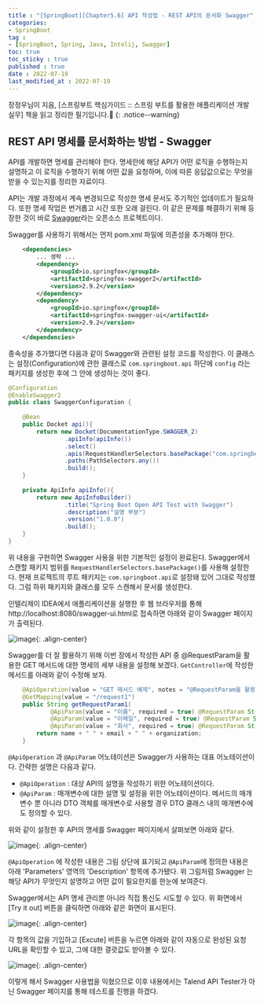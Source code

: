 ```yaml
---
title : "[SpringBoot][Chapter5.6] API 작성법 - REST API의 문서화 Swagger"
categories:
- SpringBoot
tag :
- [SpringBoot, Spring, Java, Intelij, Swagger]
toc: true
toc_sticky : true
published : true
date : 2022-07-19
last_modified_at : 2022-07-19
---
```






장정우님이 지음, [스프링부트 핵심가이드 :: 스프링 부트를 활용한 애플리케이션 개발 실무] 책을 읽고 정리한 필기입니다.📢
{: .notice--warning}



## REST API 명세를 문서화하는 방법 - Swagger

API를 개발하면 명세를 관리해야 한다. 명세란에 해당 API가 어떤 로직을 수행하는지 설명하고 이 로직을 수행하기 위해 어떤 값을 요청하며, 이에 따른 응답값으로는 무엇을 받을 수 있는지를 정리한 자료이다.

API는 개발 과정에서 계속 변경되므로 작성한 명세 문서도 주기적인 업데이트가 필요하다. 또한 명세 작업은 번거롭고 시간 또한 오래 걸린다. 이 같은 문제를 해결하기 위해 등장한 것이 바로 [Swagger]라는 오픈소스 프로젝트이다.

Swagger를 사용하기 위해서는 먼저 pom.xml 파일에 의존성을 추가해야 한다.

[Swagger]: https://swagger.io



```xml
    <dependencies>
        ... 생략 ...
        <dependency>
            <groupId>io.springfox</groupId>
            <artifactId>springfox-swagger2</artifactId>
            <version>2.9.2</version>
        </dependency>
        <dependency>
            <groupId>io.springfox</groupId>
            <artifactId>springfox-swagger-ui</artifactId>
            <version>2.9.2</version>
        </dependency>
    </dependencies>
```



종속성을 추가했다면 다음과 같이 Swagger와 관련된 설정 코드를 작성한다. 이 클래스는 설정(Configuration)에 관한 클래스로 `com.springboot.api` 하단에 `config` 라는 패키지를 생성한 후에 그 안에 생성하는 것이 좋다.



```java
@Configuration
@EnableSwagger2
public class SwaggerConfiguration {
    
    @Bean
    public Docket api(){
        return new Docket(DocumentationType.SWAGGER_2)
                .apiInfo(apiInfo())
                .select()
                .apis(RequestHandlerSelectors.basePackage("com.springboot.api"))
                .paths(PathSelectors.any())
                .build();
    }
    
    private ApiInfo apiInfo(){
        return new ApiInfoBuilder()
                .title("Spring Boot Open API Test with Swagger")
                .description("설명 부분")
                .version("1.0.0")
                .build();
    }
}
```



위 내용을 구현하면 Swagger 사용을 위한 기본적인 설정이 완료된다. Swagger에서 스캔할 패키지 범위를 `RequestHandlerSelectors.basePackage()`를 사용해 설정한다. 현재 프로젝트의 루트 패키지는 `com.springboot.api`로 설정돼 있어 그대로 작성했다. 그럼 하위 패키지와 클래스를 모두 스캔해서 문서를 생성한다.

인텔리제이 IDEA에서 애플리케이션을 실행한 후 웹 브라우저를 통해 <a herf="http://localhost:8080/swagger-ui.html" target="_blank"> http://localhost:8080/swagger-ui.html</a>로 접속하면 아래와 같이 Swagger 페이지가 출력된다.



![image](https://user-images.githubusercontent.com/13410737/179682619-d353d8c5-6960-4684-9595-87c54f530386.png){: .align-center}



Swagger를 더 잘 활용하기 위해 이번 장에서 작성한 API 중 @RequestParam을 활용한 GET 메서드에 대한 명세의 세부 내용을 설정해 보겠다. `GetController`에 작성한 메서드를 아래와 같이 수정해 보자.



```java
    @ApiOperation(value = "GET 메서드 예제", notes = "@RequestParam을 활용한 GET Method")
    @GetMapping(value = "/request1")
    public String getRequestParam1(
            @ApiParam(value = "이름", required = true) @RequestParam String name,
            @ApiParam(value = "이메일", required = true) @RequestParam String email,
            @ApiParam(value = "회사", required = true) @RequestParam String organization) {
        return name + " " + email + " " + organization;
    }
```



`@ApiOperation` 과 `@ApiParam` 어노테이션은 Swagger가 사용하는 대표 어노테이션이다. 간략한 설명은 다음과 같다.

- `@ApiOperation` : 대상 API의 설명을 작성하기 위한 어노테이션이다.
- `@ApiParam` : 매개변수에 대한 설명 및 설정을 위한 어노테이션이다. 메서드의 매개변수 뿐 아니라 DTO 객체를 매개변수로 사용할 경우 DTO 클래스 내의 매개변수에도 정의할 수 있다.

위와 같이 설정한 후 API의 명세를 Swagger 페이지에서 살펴보면 아래와 같다.

![image](https://user-images.githubusercontent.com/13410737/179756233-60403f63-32cc-454f-a5fc-5067969e50fc.png){: .align-center}



`@ApiOperation` 에 작성한 내용은 그림 상단에 표기되고 `@ApiParam`에 정의한 내용은 아래 'Parameters' 영역의 'Description' 항목에 추가됐다. 위 그림처럼 Swagger 는 해당 API가 무엇인지 설명하고 어떤 값이 필요한지를 한눈에 보여준다.

Swagger에서는 API 명세 관리뿐 아니라 직접 통신도 시도할 수 있다. 위 화면에서 [Try it out] 버튼을 클릭하면 아래와 같은 화면이 표시된다.



![image](https://user-images.githubusercontent.com/13410737/179756657-62e7f81f-3dae-4ee1-bebd-99af9e90b7a7.png){: .align-center}



각 항목의 값을 기입하고 [Excute] 버튼을 누르면 아래와 같이 자동으로 완성된 요청 URL을 확인할 수 있고, 그에 대한 결괏값도 받아볼 수 있다.

![image](https://user-images.githubusercontent.com/13410737/179756937-1d2c5f4d-b104-4ec7-b6e8-cfd73f05a055.png){: .align-center}



이렇게 해서 Swagger 사용법을 익혔으므로 이후 내용에서는 Talend API Tester가 아닌 Swagger 페이지를 통해 테스트를 진행을 하겠다.
